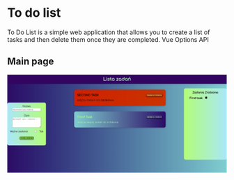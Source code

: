 # To do list

To Do List is a simple web application that allows you to create a list of tasks and then delete them once they are completed.
Vue Options API

## Main page

![obraz](./src/components/asets/img/main_page.jpg)
